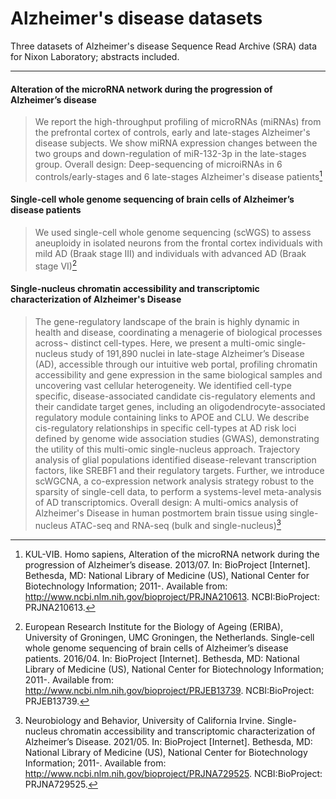 # Alzheimer's disease datasets
Three datasets of Alzheimer's disease Sequence Read Archive (SRA) data for Nixon Laboratory; abstracts included.

<hr />

#### Alteration of the microRNA network during the progression of Alzheimer’s disease
> We report the high-throughput profiling of microRNAs (miRNAs) from the prefrontal cortex of controls, early and late-stages Alzheimer's disease subjects. We show miRNA expression changes between the two groups and down-regulation of miR-132-3p in the late-stages group. Overall design: Deep-sequencing of microiRNAs in 6 controls/early-stages and 6 late-stages Alzheimer's disease patients[^1]

#### Single-cell whole genome sequencing of brain cells of Alzheimer’s disease patients
> We used single-cell whole genome sequencing (scWGS) to assess aneuploidy in isolated neurons from the frontal cortex individuals with mild AD (Braak stage III) and individuals with advanced AD (Braak stage VI)[^2]

#### Single-nucleus chromatin accessibility and transcriptomic characterization of Alzheimer's Disease 
> The gene-regulatory landscape of the brain is highly dynamic in health and disease, coordinating a menagerie of biological processes across¬ distinct cell-types. Here, we present a multi-omic single-nucleus study of 191,890 nuclei in late-stage Alzheimer’s Disease (AD), accessible through our intuitive web portal, profiling chromatin accessibility and gene expression in the same biological samples and uncovering vast cellular heterogeneity. We identified cell-type specific, disease-associated candidate cis-regulatory elements and their candidate target genes, including an oligodendrocyte-associated regulatory module containing links to APOE and CLU. We describe cis-regulatory relationships in specific cell-types at AD risk loci defined by genome wide association studies (GWAS), demonstrating the utility of this multi-omic single-nucleus approach. Trajectory analysis of glial populations identified disease-relevant transcription factors, like SREBF1 and their regulatory targets. Further, we introduce scWGCNA, a co-expression network analysis strategy robust to the sparsity of single-cell data, to perform a systems-level meta-analysis of AD transcriptomics. Overall design: A multi-omics analysis of Alzheimer's Disease in human postmortem brain tissue using single-nucleus ATAC-seq and RNA-seq (bulk and single-nucleus)[^3]
 
 
[^1]: KUL-VIB. Homo sapiens, Alteration of the microRNA network during the progression of Alzheimer’s disease. 2013/07. In: BioProject [Internet]. Bethesda, MD: National Library of Medicine (US), National Center for Biotechnology Information; 2011-. Available from: http://www.ncbi.nlm.nih.gov/bioproject/PRJNA210613. NCBI:BioProject: PRJNA210613.
[^2]: European Research Institute for the Biology of Ageing (ERIBA), University of Groningen, UMC Groningen, the Netherlands. Single-cell whole genome sequencing of brain cells of Alzheimer’s disease patients. 2016/04. In: BioProject [Internet]. Bethesda, MD: National Library of Medicine (US), National Center for Biotechnology Information; 2011-. Available from: http://www.ncbi.nlm.nih.gov/bioproject/PRJEB13739. NCBI:BioProject: PRJEB13739.
[^3]: Neurobiology and Behavior, University of California Irvine. Single-nucleus chromatin accessibility and transcriptomic characterization of Alzheimer’s Disease. 2021/05. In: BioProject [Internet]. Bethesda, MD: National Library of Medicine (US), National Center for Biotechnology Information; 2011-. Available from: http://www.ncbi.nlm.nih.gov/bioproject/PRJNA729525. NCBI:BioProject: PRJNA729525.